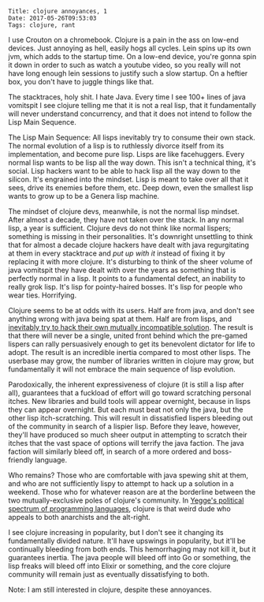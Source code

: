     Title: clojure annoyances, 1
    Date: 2017-05-26T09:53:03
    Tags: clojure, rant

I use Crouton on a chromebook. Clojure is a pain in the ass on low-end devices.
Just annoying as hell, easily hogs all cycles. Lein spins up its own jvm, which
adds to the startup time. On a low-end device, you're gonna spin it down in
order to such as watch a youtube video, so you really will not have long enough
lein sessions to justify such a slow startup. On a heftier box, you don't have
to juggle things like that. 

The stacktraces, holy shit. I hate Java. Every time I see 100+ lines of java
vomitspit I see clojure telling me that it is not a real lisp, that it
fundamentally will never understand concurrency, and that it does not intend to
follow the Lisp Main Sequence.

The Lisp Main Sequence: All lisps inevitably try to consume their own stack. The
normal evolution of a lisp is to ruthlessly divorce itself from its
implementation, and become pure lisp. Lisps are like facehuggers.  Every normal
lisp wants to be lisp all the way down. This isn't a technical thing, it's
social. Lisp hackers want to be able to hack lisp all the way down to the
silicon. It's engrained into the mindset. Lisp is meant to take over all that it
sees, drive its enemies before them, etc. Deep down, even the smallest lisp
wants to grow up to be a Genera lisp machine.

The mindset of clojure devs, meanwhile, is not the normal lisp mindset. After
almost a decade, they have not taken over the stack. In any normal lisp, a year
is sufficient. Clojure devs do not think like normal lispers; something is
missing in their personalities. It's downright unsettling to think that for
almost a decade clojure hackers have dealt with java regurgitating at them in
every stacktrace and *put up with it* instead of fixing it by replacing it with
more clojure. It's disturbing to think of the sheer volume of java vomitspit
they have dealt with over the years as something that is perfectly normal in a
lisp. It points to a fundamental defect, an inability to really grok lisp. It's
lisp for pointy-haired bosses. It's lisp for people who wear ties. Horrifying.

Clojure seems to be at odds with its users. Half are from java, and don't see
anything wrong with java being spat at them. Half are from lisps, and
[inevitably try to hack their own mutually incompatible
solution](http://winestockwebdesign.com/Essays/Lisp_Curse.html). The result is
that there will never be a single, united front behind which the pre-gamed
lispers can rally persuasively enough to get its benevolent dictator for life to
adopt. The result is an incredible inertia compared to most other lisps. The
userbase may grow, the number of libraries written in clojure may grow, but
fundamentally it will not embrace the main sequence of lisp evolution. 

Parodoxically, the inherent expressiveness of clojure (it is still a lisp after
all), guarantees that a fuckload of effort will go toward scratching personal
itches. New libraries and build tools will appear overnight, because in lisps
they can appear overnight. But each must beat not only the java, but the other
lisp itch-scratching. This will result in dissatisfied lispers bleeding out of
the community in search of a lispier lisp. Before they leave, however, they'll
have produced so much sheer output in attempting to scratch their itches that
the vast space of options will terrify the java faction. The java faction will
similarly bleed off, in search of a more ordered and boss-friendly language.

Who remains? Those who are comfortable with java spewing shit at them, and who
are not sufficiently lispy to attempt to hack up a solution in a weekend. Those
who for whatever reason are at the borderline between the two mutually-exclusive
poles of clojure's community. In [Yegge's political spectrum of programming
languages](https://plus.google.com/110981030061712822816/posts/KaSKeg4vQtz),
clojure is that weird dude who appeals to both anarchists and the alt-right. 

I see clojure increasing in popularity, but I don't see it changing its
fundamentally divided nature. It'll have upswings in popularity, but it'll be
continually bleeding from both ends. This hemorrhaging may not kill it, but it
guarantees inertia. The java people will bleed off into Go or something, the
lisp freaks will bleed off into Elixir or something, and the core clojure
community will remain just as eventually dissatisfying to both. 

Note: I am still interested in clojure, despite these annoyances.
